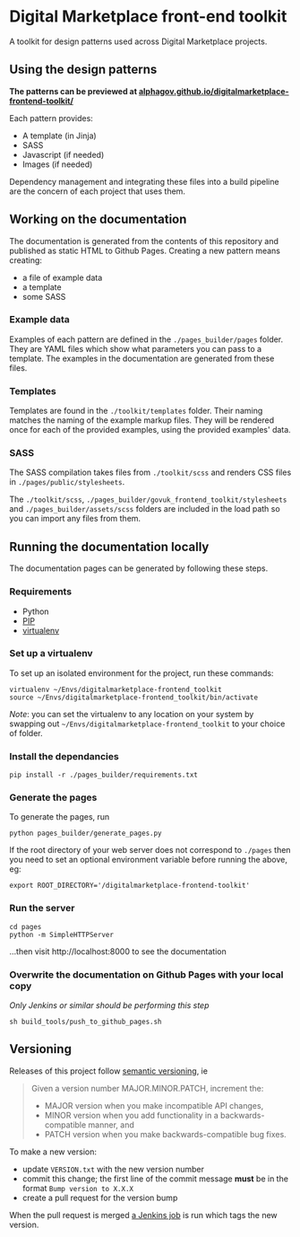 # Digital Marketplace front-end toolkit

A toolkit for design patterns used across Digital Marketplace projects.

## Using the design patterns

**The patterns can be previewed at [alphagov.github.io/digitalmarketplace-frontend-toolkit/](http://alphagov.github.io/digitalmarketplace-frontend-toolkit/)**

Each pattern provides:
- A template (in Jinja)
- SASS
- Javascript (if needed)
- Images (if needed)

Dependency management and integrating these files into a build pipeline are the
concern of each project that uses them.

## Working on the documentation

The documentation is generated from the contents of this repository and
published as static HTML to Github Pages. Creating a new pattern means creating:
- a file of example data
- a template
- some SASS

### Example data

Examples of each pattern are defined in the `./pages_builder/pages` folder. They
are YAML files which show what parameters you can pass to a template. The
examples in the documentation are generated from these files.

### Templates

Templates are found in the `./toolkit/templates` folder. Their naming matches
the naming of the example markup files. They will be rendered once for each of
the provided examples, using the provided examples' data.

### SASS

The SASS compilation takes files from `./toolkit/scss` and renders CSS files in
`./pages/public/stylesheets`.

The `./toolkit/scss`, `./pages_builder/govuk_frontend_toolkit/stylesheets` and
`./pages_builder/assets/scss` folders are included in the load path so you can
import any files from them.

## Running the documentation locally

The documentation pages can be generated by following these steps.

### Requirements

- Python
- [PIP](https://pip.pypa.io/en/latest/)
- [virtualenv](https://virtualenv.pypa.io/en/latest/)

### Set up a virtualenv

To set up an isolated environment for the project, run these commands:

``` shell
virtualenv ~/Envs/digitalmarketplace-frontend_toolkit
source ~/Envs/digitalmarketplace-frontend_toolkit/bin/activate
```

*Note*: you can set the virtualenv to any location on your system by swapping
out `~/Envs/digitalmarketplace-frontend_toolkit` to your choice of folder.

### Install the dependancies

``` shell
pip install -r ./pages_builder/requirements.txt
```

### Generate the pages

To generate the pages, run
``` shell
python pages_builder/generate_pages.py
```

If the root directory of your web server does not correspond to `./pages` then
you need to set an optional environment variable before running the above,
eg:
``` shell
export ROOT_DIRECTORY='/digitalmarketplace-frontend-toolkit'
```

### Run the server

``` shell
cd pages
python -m SimpleHTTPServer
```
…then visit http://localhost:8000 to see the documentation

### Overwrite the documentation on Github Pages with your local copy

_Only Jenkins or similar should be performing this step_

``` shell
sh build_tools/push_to_github_pages.sh
```

## Versioning

Releases of this project follow [semantic versioning](http://semver.org/), ie
> Given a version number MAJOR.MINOR.PATCH, increment the:
>
> - MAJOR version when you make incompatible API changes,
> - MINOR version when you add functionality in a backwards-compatible manner, and
> - PATCH version when you make backwards-compatible bug fixes.

To make a new version:
- update `VERSION.txt` with the new version number
- commit this change; the first line of the commit message **must** be in the
  format `Bump version to X.X.X`
- create a pull request for the version bump

When the pull request is merged [a Jenkins job](http://37.26.90.26:8080/job/Add%20release%20tag%20to%20toolkit/)
is run which tags the new version.
